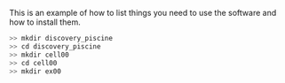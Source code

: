 This is an example of how to list things you need to use the software and how to install them.

```sh
>> mkdir discovery_piscine
>> cd discovery_piscine
>> mkdir cell00
>> cd cell00
>> mkdir ex00
```
